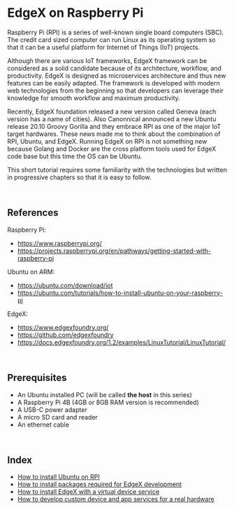 # EdgeX on Raspberry Pi

Raspberry Pi (RPI) is a series of well-known single board computers (SBC). The credit card sized computer can run Linux as its operating system so that it can be a useful platform for Internet of Things (IoT) projects. 

Although there are various IoT frameworks, EdgeX framework can be considered as a solid candidate because of its architecture, workflow, and productivity. EdgeX is designed as microservices architecture and thus new features can be easily adapted. The framework is developed with modern web technologies from the beginning so that developers can leverage their knowledge for smooth workflow and maximum productivity.

Recently, EdgeX foundation released a new version called Geneva (each version has a name of cities). Also Canonnical announced a new Ubuntu release 20.10 Groovy Gorilla and they embrace RPI as one of the major IoT target hardwares. These news made me to think about the combination of RPI, Ubuntu, and EdgeX. Running EdgeX on RPI is not something new because Golang and Docker are the cross platform tools used for EdgeX code base but this time the OS can be Ubuntu.

This short tutorial requires some familiarity with the technologies but written in progressive chapters so that it is easy to follow.

<br/>

## References

Raspberry Pi:
- https://www.raspberrypi.org/
- https://projects.raspberrypi.org/en/pathways/getting-started-with-raspberry-pi

Ubuntu on ARM:
- https://ubuntu.com/download/iot
- https://ubuntu.com/tutorials/how-to-install-ubuntu-on-your-raspberry-pi

EdgeX: 
- https://www.edgexfoundry.org/
- https://github.com/edgexfoundry
- https://docs.edgexfoundry.org/1.2/examples/LinuxTutorial/LinuxTutorial/

<br/>

## Prerequisites

- An Ubuntu installed PC (will be called **the host** in this series)
- A Raspberry Pi 4B (4GB or 8GB RAM version is recommended)
- A USB-C power adapter
- A micro SD card and reader
- An ethernet cable

<br/>

## Index

- [How to install Ubuntu on RPI](10_install_ubuntu.md)
- [How to install packages required for EdgeX development](20_install_packages.md)
- [How to install EdgeX with a virtual device service](30_install_edgex.md)
- [How to develop custom device and app services for a real hardware](40_custom_device_service.md)

